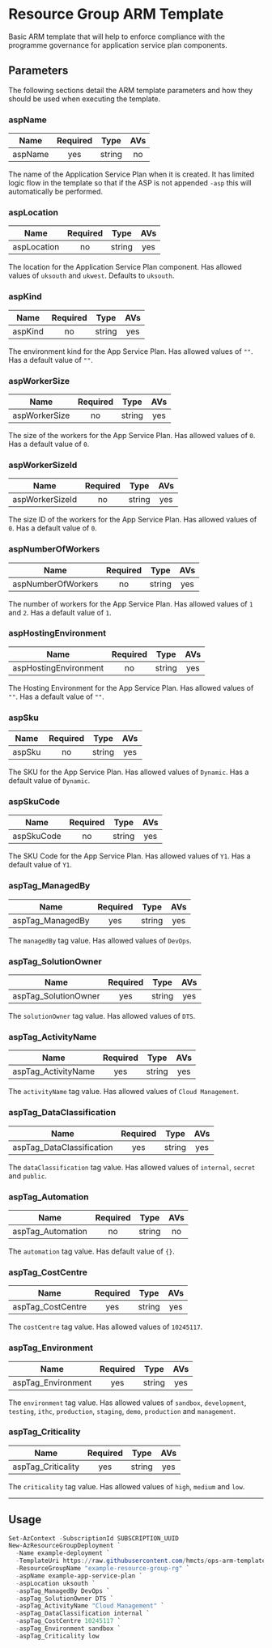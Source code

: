 # Resource Group ARM Template

Basic ARM template that will help to enforce compliance with the programme
governance for application service plan components.

## Parameters

The following sections detail the ARM template parameters and how they should
be used when executing the template.

### aspName

| Name                     | Required | Type    | AVs |
| ------------------------ |:--------:| ------- |:---:|
| aspName                   | yes      | string  | no  |

The name of the Application Service Plan when it is created. It has limited
logic flow in the template so that if the ASP is not appended `-asp` this will
automatically be performed.

### aspLocation

| Name                     | Required | Type    | AVs |
| ------------------------ |:--------:| ------- |:---:|
| aspLocation               | no       | string  | yes |

The location for the Application Service Plan component. Has allowed values of
`uksouth` and `ukwest`. Defaults to `uksouth`.

### aspKind

| Name                     | Required | Type    | AVs |
| ------------------------ |:--------:| ------- |:---:|
| aspKind                  | no       | string  | yes |

The environment kind for the App Service Plan. Has allowed values of `""`. Has
a default value of `""`.

### aspWorkerSize

| Name                     | Required | Type    | AVs |
| ------------------------ |:--------:| ------- |:---:|
| aspWorkerSize            | no       | string  | yes |

The size of the workers for the App Service Plan. Has allowed values of `0`. Has
a default value of `0`.

### aspWorkerSizeId

| Name                     | Required | Type    | AVs |
| ------------------------ |:--------:| ------- |:---:|
| aspWorkerSizeId          | no       | string  | yes |

The size ID of the workers for the App Service Plan. Has allowed values of `0`.
Has a default value of `0`.

### aspNumberOfWorkers

| Name                     | Required | Type    | AVs |
| ------------------------ |:--------:| ------- |:---:|
| aspNumberOfWorkers       | no       | string  | yes |

The number of workers for the App Service Plan. Has allowed values of `1` and
`2`. Has a default value of `1`.

### aspHostingEnvironment

| Name                     | Required | Type    | AVs |
| ------------------------ |:--------:| ------- |:---:|
| aspHostingEnvironment    | no       | string  | yes |

The Hosting Environment for the App Service Plan. Has allowed values of `""`.
Has a default value of `""`.

### aspSku

| Name                     | Required | Type    | AVs |
| ------------------------ |:--------:| ------- |:---:|
| aspSku                   | no       | string  | yes |

The SKU for the App Service Plan. Has allowed values of `Dynamic`. Has a
default value of `Dynamic`.

### aspSkuCode

| Name                     | Required | Type    | AVs |
| ------------------------ |:--------:| ------- |:---:|
| aspSkuCode               | no       | string  | yes |

The SKU Code for the App Service Plan. Has allowed values of `Y1`. Has a
default value of `Y1`.

### aspTag_ManagedBy

| Name                     | Required | Type    | AVs |
| ------------------------ |:--------:| ------- |:---:|
| aspTag_ManagedBy          | yes      | string  | yes |

The `managedBy` tag value. Has allowed values of `DevOps`.

### aspTag_SolutionOwner

| Name                     | Required | Type    | AVs |
| ------------------------ |:--------:| ------- |:---:|
| aspTag_SolutionOwner      | yes      | string  | yes |

The `solutionOwner` tag value. Has allowed values of `DTS`.

### aspTag_ActivityName

| Name                     | Required | Type    | AVs |
| ------------------------ |:--------:| ------- |:---:|
| aspTag_ActivityName       | yes      | string  | yes |

The `activityName` tag value. Has allowed values of `Cloud Management`.

### aspTag_DataClassification

| Name                     | Required | Type    | AVs |
| ------------------------ |:--------:| ------- |:---:|
| aspTag_DataClassification | yes      | string  | yes |

The `dataClassification` tag value. Has allowed values of `internal`, `secret`
and `public`.

### aspTag_Automation

| Name                     | Required | Type    | AVs |
| ------------------------ |:--------:| ------- |:---:|
| aspTag_Automation         | no       | string  | no  |

The `automation` tag value. Has default value of `{}`.

### aspTag_CostCentre

| Name                     | Required | Type    | AVs |
| ------------------------ |:--------:| ------- |:---:|
| aspTag_CostCentre         | yes      | string  | yes |

The `costCentre` tag value. Has allowed values of `10245117`.

### aspTag_Environment

| Name                     | Required | Type    | AVs |
| ------------------------ |:--------:| ------- |:---:|
| aspTag_Environment        | yes      | string  | yes |

The `environment` tag value. Has allowed values of `sandbox`, `development`,
`testing`, `ithc`, `production`, `staging`, `demo`, `production` and
`management`.

### aspTag_Criticality

| Name                     | Required | Type    | AVs |
| ------------------------ |:--------:| ------- |:---:|
| aspTag_Criticality        | yes      | string  | yes |

The `criticality` tag value. Has allowed values of `high`, `medium` and `low`.

---

## Usage

```powershell
Set-AzContext -SubscriptionId SUBSCRIPTION_UUID
New-AzResourceGroupDeployment `
  -Name example-deployment `
  -TemplateUri https://raw.githubusercontent.com/hmcts/ops-arm-templates/master/app-service/plan/template.json `
  -ResourceGroupName "example-resource-group-rg" `
  -aspName example-app-service-plan `
  -aspLocation uksouth `
  -aspTag_ManagedBy DevOps `
  -aspTag_SolutionOwner DTS `
  -aspTag_ActivityName "Cloud Management" `
  -aspTag_DataClassification internal `
  -aspTag_CostCentre 10245117 `
  -aspTag_Environment sandbox `
  -aspTag_Criticality low
```
